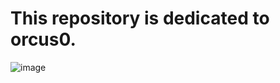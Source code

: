 # This repository is dedicated to orcus0. 
![image](https://github.com/user-attachments/assets/726b81d0-4e9b-4371-8b9e-3677ebbde098)


